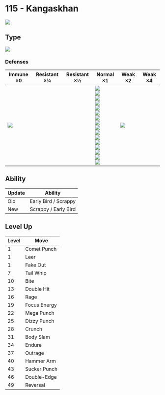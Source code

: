 # 115 - Kangaskhan
![][115]

## Type

![][normal]

### Defenses

Immune ×0 | Resistant ×¼ | Resistant ×½ | Normal ×1 | Weak ×2 | Weak ×4
---       | ---          | ---          | ---       | ---     | ---
![][ghost]<br> | | | ![][normal]<br> ![][flying]<br> ![][poison]<br> ![][ground]<br> ![][rock]<br> ![][bug]<br> ![][steel]<br> ![][fire]<br> ![][water]<br> ![][grass]<br> ![][electric]<br> ![][psychic]<br> ![][ice]<br> ![][dragon]<br> ![][dark]<br> ![][fairy]<br> | ![][fighting]<br> | | 

## Ability

Update | Ability
---    | ---
Old    | Early Bird / Scrappy
New    | Scrappy / Early Bird

## Level Up

Level | Move
---   | ---
  1   | Comet Punch
  1   | Leer
  1   | Fake Out
  7   | Tail Whip
 10   | Bite
 13   | Double Hit
 16   | Rage
 19   | Focus Energy
 22   | Mega Punch
 25   | Dizzy Punch
 28   | Crunch
 31   | Body Slam
 34   | Endure
 37   | Outrage
 40   | Hammer Arm
 43   | Sucker Punch
 46   | Double-Edge
 49   | Reversal

[115]: ../img/pokemon/115.png
[normal]: ../img/types/normal.png
[fire]: ../img/types/fire.png
[fighting]: ../img/types/fighting.png
[water]: ../img/types/water.png
[flying]: ../img/types/flying.png
[grass]: ../img/types/grass.png
[poison]: ../img/types/poison.png
[electric]: ../img/types/electric.png
[ground]: ../img/types/ground.png
[psychic]: ../img/types/psychic.png
[rock]: ../img/types/rock.png
[ice]: ../img/types/ice.png
[bug]: ../img/types/bug.png
[dragon]: ../img/types/dragon.png
[ghost]: ../img/types/ghost.png
[dark]: ../img/types/dark.png
[steel]: ../img/types/steel.png
[fairy]: ../img/types/fairy.png
